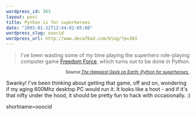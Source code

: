 ```yaml
--- 
wordpress_id: 363
layout: post
title: Python is for superheroes
date: "2003-01-22T12:44:02-05:00"
wordpress_slug: ooocid
wordpress_url: http://www.decafbad.com/blog/?p=363
---
```

<blockquote cite="http://www.kode-fu.com/geek/2003_01_19_archive.shtml#90213993">I've been wasting some of my time playing the superhero role-playing computer game <a href="http://www.gamers.com/game/505173" target="_top">Freedom Force</a>, which turns out to be done in Python. </blockquote><div class="credit" align="right"><small>Source:<cite><a href="http://www.kode-fu.com/geek/2003_01_19_archive.shtml#90213993">The Happiest Geek on Earth: Python for superheroes </a></cite>.</small></div>
<p>Swanky!  I've been thinking about getting that game, off and on, wondering if my aging 600Mhz desktop PC would run it.  It looks like a hoot - and if it's that nifty under the hood, it should be pretty fun to hack with occasionally.  :)</p>
<!--more-->
shortname=ooocid
